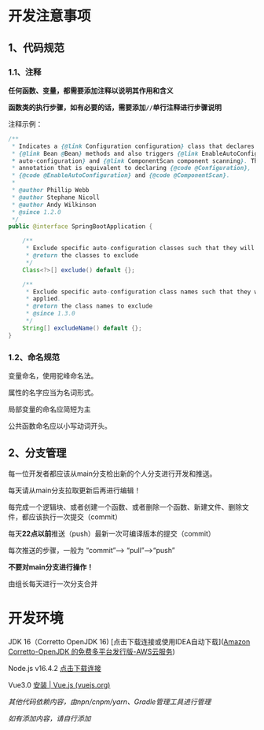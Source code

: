 # 开发注意事项

## 1、代码规范

### 1.1、注释

**任何函数、变量，都需要添加注释以说明其作用和含义**

**函数类的执行步骤，如有必要的话，需要添加`//`单行注释进行步骤说明**

注释示例：

```java
/**
 * Indicates a {@link Configuration configuration} class that declares one or more
 * {@link Bean @Bean} methods and also triggers {@link EnableAutoConfiguration
 * auto-configuration} and {@link ComponentScan component scanning}. This is a convenience
 * annotation that is equivalent to declaring {@code @Configuration},
 * {@code @EnableAutoConfiguration} and {@code @ComponentScan}.
 *
 * @author Phillip Webb
 * @author Stephane Nicoll
 * @author Andy Wilkinson
 * @since 1.2.0
 */
public @interface SpringBootApplication {

	/**
	 * Exclude specific auto-configuration classes such that they will never be applied.
	 * @return the classes to exclude
	 */
	Class<?>[] exclude() default {};

	/**
	 * Exclude specific auto-configuration class names such that they will never be
	 * applied.
	 * @return the class names to exclude
	 * @since 1.3.0
	 */
	String[] excludeName() default {};
}
```



### 1.2、命名规范

变量命名，使用驼峰命名法。

属性的名字应当为名词形式。

局部变量的命名应简短为主

公共函数命名应以小写动词开头。





## 2、分支管理

每一位开发者都应该从main分支检出新的个人分支进行开发和推送。

每天请从main分支拉取更新后再进行编辑！

每完成一个逻辑块、或者创建一个函数、或者删除一个函数、新建文件、删除文件，都应该执行一次提交（commit）

每天**22点以前**推送（push）最新一次可编译版本的提交（commit）

每次推送的步骤，一般为 “commit”--> “pull”-->“push”

**不要对main分支进行操作！**

由组长每天进行一次分支合并





# 开发环境

JDK 16（Corretto OpenJDK 16) [点击下载连接或使用IDEA自动下载]([Amazon Corretto-OpenJDK 的免费多平台发行版-AWS云服务](https://aws.amazon.com/cn/corretto/))

Node.js v16.4.2 [点击下载连接](http://nodejs.cn/download/)

Vue3.0 [安装 | Vue.js (vuejs.org)](https://v3.cn.vuejs.org/guide/installation.html#vue-devtools)



*其他代码依赖内容，由npn/cnpm/yarn、Gradle管理工具进行管理*

*如有添加内容，请自行添加*